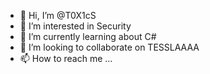 - 👋 Hi, I’m @T0X1cS
- 👀 I’m interested in Security
- 🌱 I’m currently learning about C#
- 💞️ I’m looking to collaborate on TESSLAAAA
- 📫 How to reach me ...

<!---
T0X1cS/T0X1cS is a ✨ special ✨ repository because its `README.md` (this file) appears on your GitHub profile.
You can click the Preview link to take a look at your changes.
--->
